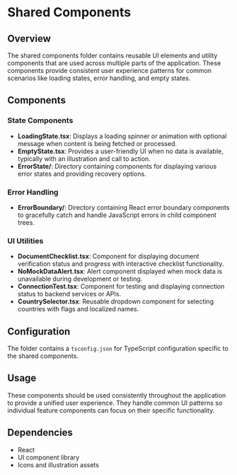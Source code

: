 # Shared Components

## Overview
The shared components folder contains reusable UI elements and utility components that are used across multiple parts of the application. These components provide consistent user experience patterns for common scenarios like loading states, error handling, and empty states.

## Components

### State Components
- **LoadingState.tsx**: Displays a loading spinner or animation with optional message when content is being fetched or processed.
- **EmptyState.tsx**: Provides a user-friendly UI when no data is available, typically with an illustration and call to action.
- **ErrorState/**: Directory containing components for displaying various error states and providing recovery options.

### Error Handling
- **ErrorBoundary/**: Directory containing React error boundary components to gracefully catch and handle JavaScript errors in child component trees.

### UI Utilities
- **DocumentChecklist.tsx**: Component for displaying document verification status and progress with interactive checklist functionality.
- **NoMockDataAlert.tsx**: Alert component displayed when mock data is unavailable during development or testing.
- **ConnectionTest.tsx**: Component for testing and displaying connection status to backend services or APIs.
- **CountrySelector.tsx**: Reusable dropdown component for selecting countries with flags and localized names.

## Configuration
The folder contains a `tsconfig.json` for TypeScript configuration specific to the shared components.

## Usage
These components should be used consistently throughout the application to provide a unified user experience. They handle common UI patterns so individual feature components can focus on their specific functionality.

## Dependencies
- React
- UI component library
- Icons and illustration assets